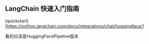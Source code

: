 ## LangChain 快速入门指南

(quickstart)[https://python.langchain.com/docs/integrations/chat/huggingface/]

看的应该是HuggingFacePipeline版本

